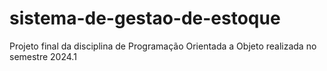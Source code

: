 # sistema-de-gestao-de-estoque
Projeto final da disciplina de Programação Orientada a Objeto realizada no semestre 2024.1
